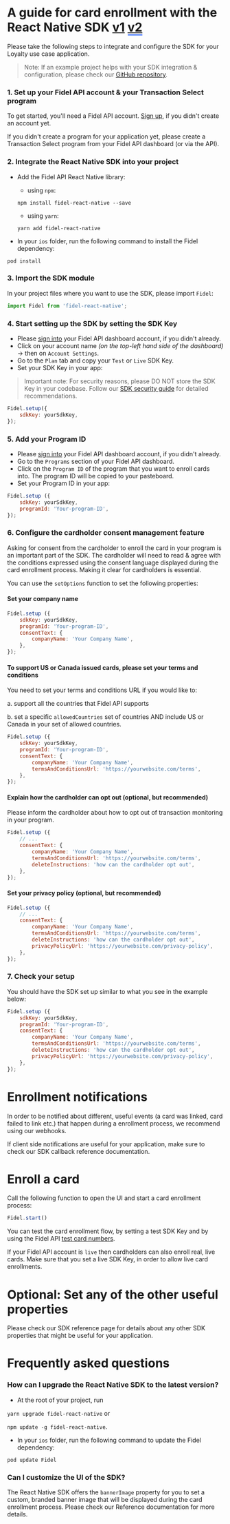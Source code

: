 # A guide for card enrollment with the React Native SDK <a style="color: #111;" class="improve-docs" href="/select/sdks/react-native/guide-v1">v1</a> <a style="margin-right: auto; border-bottom: 2px solid #0048ff;" class="improve-docs" href="/select/sdks/react-native/guide-v2">v2</a>

Please take the following steps to integrate and configure the SDK for your Loyalty use case application.

> Note: If an example project helps with your SDK integration & configuration, please check our [GitHub repository](https://github.com/FidelLimited/rn-sdk).

### 1. Set up your Fidel API account & your Transaction Select program

To get started, you'll need a Fidel API account. [Sign up](https://dashboard.fidel.uk/sign-up), if you didn't create an account yet.

If you didn't create a program for your application yet, please create a Transaction Select program from your Fidel API dashboard (or via the API).

### 2. Integrate the React Native SDK into your project

- Add the Fidel API React Native library:
    - using `npm`: 
    ```
    npm install fidel-react-native --save
    ```
    - using `yarn`:
    ```
    yarn add fidel-react-native
    ```

- In your `ios` folder, run the following command to install the Fidel dependency:

```
pod install
```

### 3. Import the SDK module

In your project files where you want to use the SDK, please import `Fidel`:

```js
import Fidel from 'fidel-react-native';
```

### 4. Start setting up the SDK by setting the SDK Key

- Please [sign into](https://dashboard.fidel.uk/sign-in) your Fidel API dashboard account, if you didn't already.
- Click on your account name _(on the top-left hand side of the dashboard)_ -> then on `Account Settings`.
- Go to the `Plan` tab and copy your `Test` or `Live` SDK Key.
- Set your SDK Key in your app:

> Important note: For security reasons, please DO NOT store the SDK Key in your codebase. Follow our [SDK security guide](/select/sdks/security-guidelines) for detailed recommendations.

```javascript
Fidel.setup({
    sdkKey: yourSdkKey,
});
```

### 5. Add your Program ID

- Please [sign into](https://dashboard.fidel.uk/sign-in) your Fidel API dashboard account, if you didn't already.
- Go to the `Programs` section of your Fidel API dashboard.
- Click on the `Program ID` of the program that you want to enroll cards into. The program ID will be copied to your pasteboard.
- Set your Program ID in your app:

```javascript
Fidel.setup ({
    sdkKey: yourSdkKey,
    programId: 'Your-program-ID',
});
```

### 6. Configure the cardholder consent management feature

Asking for consent from the cardholder to enroll the card in your program is an important part of the SDK. The cardholder will need to read & agree with the conditions expressed using the consent language displayed during the card enrollment process. Making it clear for cardholders is essential.

You can use the `setOptions` function to set the following properties:

#### Set your company name

```javascript
Fidel.setup ({
    sdkKey: yourSdkKey,
    programId: 'Your-program-ID',
    consentText: {
        companyName: 'Your Company Name',
    },
});
```

#### To support US or Canada issued cards, please set your terms and conditions

You need to set your terms and conditions URL if you would like to:

a. support all the countries that Fidel API supports

b. set a specific `allowedCountries` set of countries AND include US or Canada in your set of allowed countries.

```javascript
Fidel.setup ({
    sdkKey: yourSdkKey,
    programId: 'Your-program-ID',
    consentText: {
        companyName: 'Your Company Name',
        termsAndConditionsUrl: 'https://yourwebsite.com/terms',
    },
});
```

#### Explain how the cardholder can opt out (optional, but recommended)

Please inform the cardholder about how to opt out of transaction monitoring in your program.

```javascript
Fidel.setup ({
    // ...
    consentText: {
        companyName: 'Your Company Name',
        termsAndConditionsUrl: 'https://yourwebsite.com/terms',
        deleteInstructions: 'how can the cardholder opt out',
    },
});
```

#### Set your privacy policy (optional, but recommended)

```javascript
Fidel.setup ({
    // ...
    consentText: {
        companyName: 'Your Company Name',
        termsAndConditionsUrl: 'https://yourwebsite.com/terms',
        deleteInstructions: 'how can the cardholder opt out',
        privacyPolicyUrl: 'https://yourwebsite.com/privacy-policy',
    },
});
```

### 7. Check your setup

You should have the SDK set up similar to what you see in the example below:

```javascript
Fidel.setup ({
    sdkKey: yourSdkKey,
    programId: 'Your-program-ID',
    consentText: {
        companyName: 'Your Company Name',
        termsAndConditionsUrl: 'https://yourwebsite.com/terms',
        deleteInstructions: 'how can the cardholder opt out',
        privacyPolicyUrl: 'https://yourwebsite.com/privacy-policy',
    },
});
```

# Enrollment notifications

In order to be notified about different, useful events (a card was linked, card failed to link etc.) that happen during a enrollment process, we recommend using our webhooks.

If client side notifications are useful for your application, make sure to check our SDK callback reference documentation.

# Enroll a card

Call the following function to open the UI and start a card enrollment process:

```javascript
Fidel.start()
```
You can test the card enrollment flow, by setting a test SDK Key and by using the Fidel API [test card numbers](/select/cards/#test-card-numbers).

If your Fidel API account is `live` then cardholders can also enroll real, live cards. Make sure that you set a live SDK Key, in order to allow live card enrollments.

# Optional: Set any of the other useful properties

Please check our SDK reference page for details about any other SDK properties that might be useful for your application.

# Frequently asked questions

### How can I upgrade the React Native SDK to the latest version?

- At the root of your project, run 

`yarn upgrade fidel-react-native` or 

`npm update -g fidel-react-native`.

- In your `ios` folder, run the following command to update the Fidel dependency:
```
pod update Fidel
```

### Can I customize the UI of the SDK?

The React Native SDK offers the `bannerImage` property for you to set a custom, branded banner image that will be displayed during the card enrollment process. Please check our Reference documentation for more details.
